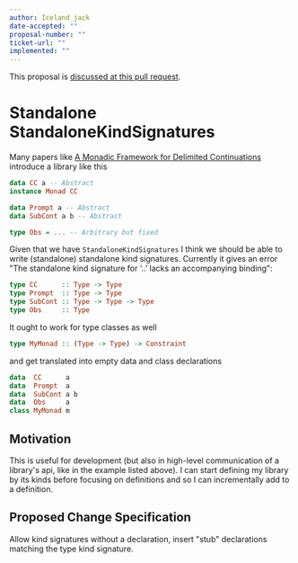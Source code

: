 ```yaml
---
author: Iceland_jack
date-accepted: ""
proposal-number: ""
ticket-url: ""
implemented: ""
---
```


This proposal is [discussed at this pull request](https://github.com/ghc-proposals/ghc-proposals/pull/363).
# Standalone StandaloneKindSignatures

Many papers like [A Monadic Framework for Delimited Continuations](https://legacy.cs.indiana.edu/~dyb/pubs/monadicDC.pdf) introduce a library like this

```haskell
data CC a -- Abstract
instance Monad CC

data Prompt a -- Abstract
data SubCont a b -- Abstract

type Obs = ... -- Arbitrary but fixed
```

Given that we have `StandaloneKindSignatures` I think we should be able to write (standalone) standalone kind signatures. 
Currently it gives an error "The standalone kind signature for ‘..’ lacks an accompanying binding":

```haskell
type CC      :: Type -> Type
type Prompt  :: Type -> Type
type SubCont :: Type -> Type -> Type
type Obs     :: Type
```

It ought to work for type classes as well

```haskell
type MyMonad :: (Type -> Type) -> Constraint
```

and get translated into empty data and class declarations

```haskell
data  CC      a
data  Prompt  a
data  SubCont a b
data  Obs     a
class MyMonad m
```

## Motivation

This is useful for development (but also in high-level communication of a library's api, like in the example listed above).
I can start defining my library by its kinds before focusing on definitions and so I can incrementally add to a definition.

## Proposed Change Specification

Allow kind signatures without a declaration, insert "stub" declarations matching the type kind signature.

